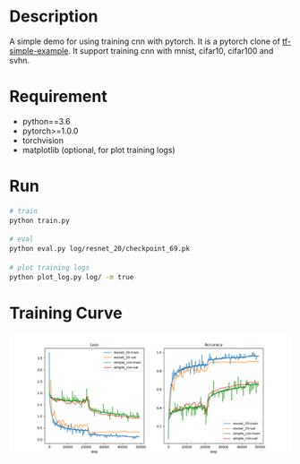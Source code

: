 # Description
A simple demo for using training cnn with pytorch. It is a
 pytorch clone of [tf-simple-example](https://github.com/blaueck/tf-simple-example). It support training cnn with mnist, cifar10, cifar100 and svhn.

# Requirement
* python==3.6
* pytorch>=1.0.0
* torchvision
* matplotlib (optional, for plot training logs)


# Run
```bash
# train
python train.py

# eval
python eval.py log/resnet_20/checkpoint_69.pk

# plot training logs
python plot_log.py log/ -m true
```

# Training Curve
![training curve](./training_curve.png)